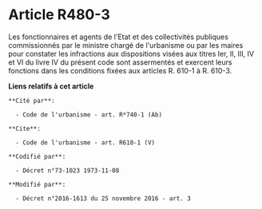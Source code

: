 # Article R480-3

Les fonctionnaires et agents de l'Etat et des collectivités publiques commissionnés par le ministre chargé de l'urbanisme ou
par les maires pour constater les infractions aux dispositions visées aux titres Ier, II, III, IV et VI du livre IV du
présent code sont assermentés et exercent leurs fonctions dans les conditions fixées aux articles R. 610-1 à R. 610-3.

**Liens relatifs à cet article**

	**Cité par**:

	  - Code de l'urbanisme - art. R*740-1 (Ab)

	**Cite**:

	  - Code de l'urbanisme - art. R610-1 (V)

	**Codifié par**:

	  - Décret n°73-1023 1973-11-08

	**Modifié par**:

	  - Décret n°2016-1613 du 25 novembre 2016 - art. 3
